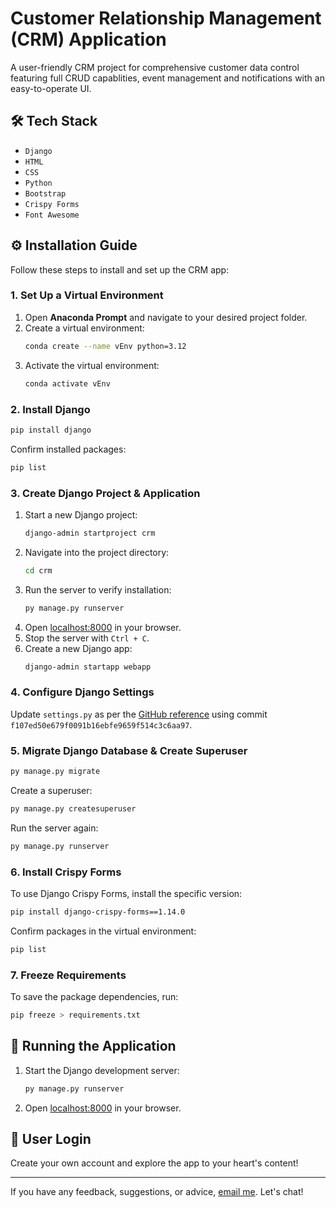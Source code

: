 # Customer Relationship Management (CRM) Application

A user-friendly CRM project for comprehensive customer data control featuring full CRUD capablities, event management and notifications with an easy-to-operate UI.

## 🛠️ Tech Stack

- `Django`
- `HTML`
- `CSS`
- `Python`
- `Bootstrap`
- `Crispy Forms`
- `Font Awesome`

## ⚙️ Installation Guide

Follow these steps to install and set up the CRM app:

### 1. Set Up a Virtual Environment

1. Open **Anaconda Prompt** and navigate to your desired project folder.
2. Create a virtual environment:
   ```sh
   conda create --name vEnv python=3.12
   ```
3. Activate the virtual environment:
   ```sh
   conda activate vEnv
   ```

### 2. Install Django

```sh
pip install django
```

Confirm installed packages:
```sh
pip list
```

### 3. Create Django Project & Application

1. Start a new Django project:
   ```sh
   django-admin startproject crm
   ```
2. Navigate into the project directory:
   ```sh
   cd crm
   ```
3. Run the server to verify installation:
   ```sh
   py manage.py runserver
   ```
4. Open [localhost:8000](http://127.0.0.1:8000) in your browser.
5. Stop the server with `Ctrl + C`.
6. Create a new Django app:
   ```sh
   django-admin startapp webapp
   ```

### 4. Configure Django Settings

Update `settings.py` as per the [GitHub reference](https://github.com/waxx567/django-practice/tree/main/crm) using commit `f107ed50e679f0091b16ebfe9659f514c3c6aa97`.

### 5. Migrate Django Database & Create Superuser

```sh
py manage.py migrate
```

Create a superuser:
```sh
py manage.py createsuperuser
```

Run the server again:
```sh
py manage.py runserver
```

### 6. Install Crispy Forms

To use Django Crispy Forms, install the specific version:
```sh
pip install django-crispy-forms==1.14.0
```

Confirm packages in the virtual environment:
```sh
pip list
```

### 7. Freeze Requirements

To save the package dependencies, run:
```sh
pip freeze > requirements.txt
```

## 🏁 Running the Application

1. Start the Django development server:
   ```sh
   py manage.py runserver
   ```
2. Open [localhost:8000](http://127.0.0.1:8000) in your browser.

## 🔑 User Login

Create your own account and explore the app to your heart's content!

---
If you have any feedback, suggestions, or advice, [email me](feedback@fivefiftyfive.io). Let's chat!
